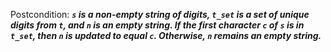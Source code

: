 Postcondition: ***`s` is a non-empty string of digits, `t_set` is a set of unique digits from `t`, and `n` is an empty string. If the first character `c` of `s` is in `t_set`, then `n` is updated to equal `c`. Otherwise, `n` remains an empty string.***